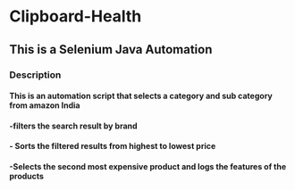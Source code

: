 # Clipboard-Health

## This is a Selenium Java Automation

### Description
#### This is an automation script that selects a category and sub category from amazon India
#### -filters the search result by brand
#### - Sorts the filtered results from highest to lowest price
#### -Selects the second most expensive product and logs the features of the products
